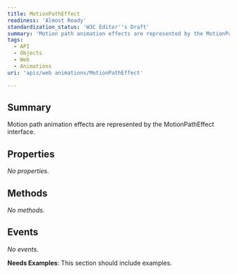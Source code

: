 ```yaml
---
title: MotionPathEffect
readiness: 'Almost Ready'
standardization_status: 'W3C Editor''s Draft'
summary: 'Motion path animation effects are represented by the MotionPathEffect interface.'
tags:
  - API
  - Objects
  - Web
  - Animations
uri: 'apis/web animations/MotionPathEffect'

---
```

## Summary

Motion path animation effects are represented by the MotionPathEffect interface.

## Properties

*No properties.*

## Methods

*No methods.*

## Events

*No events.*

**Needs Examples**: This section should include examples.

